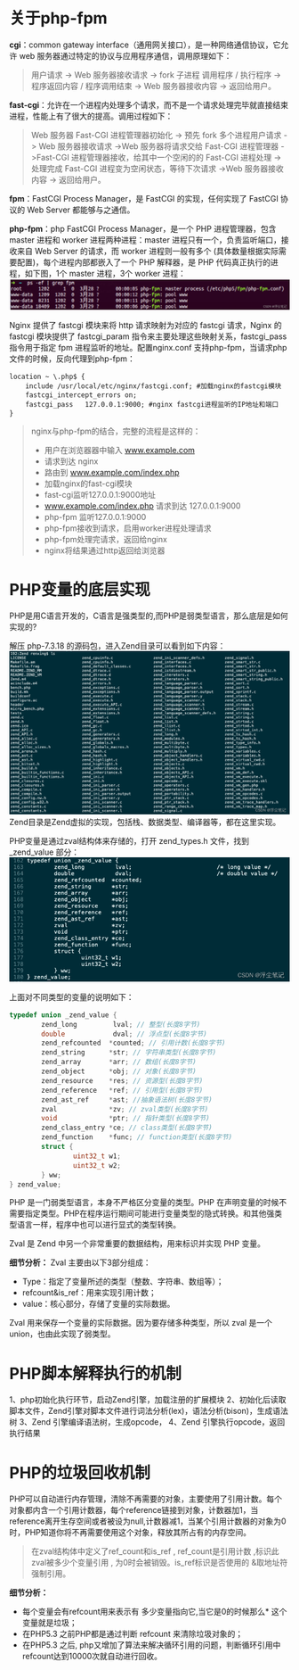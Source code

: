 # 关于php-fpm
**cgi**：common gateway interface（通用网关接口），是一种网络通信协议，它允许 web 服务器通过特定的协议与应用程序通信，调用原理如下：
> 用户请求 -> Web 服务器接收请求 -> fork 子进程 调用程序 / 执行程序 -> 程序返回内容 / 程序调用结束 -> Web 服务器接收内容 -> 返回给用户。

**fast-cgi**：允许在一个进程内处理多个请求，而不是一个请求处理完毕就直接结束进程，性能上有了很大的提高。调用过程如下：
> Web 服务器 Fast-CGI 进程管理器初始化 -> 预先 fork 多个进程用户请求 -> Web 服务器接收请求 ->Web 服务器将请求交给 Fast-CGI 进程管理器 ->Fast-CGI 进程管理器接收，给其中一个空闲的的 Fast-CGI 进程处理 -> 处理完成 Fast-CGI 进程变为空闲状态，等待下次请求 ->Web 服务器接收内容 -> 返回给用户。

**fpm**：FastCGI Process Manager，是 FastCGI 的实现，任何实现了 FastCGI 协议的 Web Server 都能够与之通信。

**php-fpm**：php FastCGI Process Manager，是一个 PHP 进程管理器，包含 master 进程和 worker 进程两种进程：master 进程只有一个，负责监听端口，接收来自 Web Server 的请求，而 worker 进程则一般有多个 (具体数量根据实际需要配置)，每个进程内部都嵌入了一个 PHP 解释器，是 PHP 代码真正执行的进程，如下图，1个 master 进程，3个 worker 进程：
![php-fpm 进程](./assets/php-fpm-01.png)

Nginx 提供了 fastcgi 模块来将 http 请求映射为对应的 fastcgi 请求，Nginx 的 fastcgi 模块提供了 fastcgi_param 指令来主要处理这些映射关系，fastcgi_pass 指令用于指定 fpm 进程监听的地址。配置nginx.conf 支持php-fpm，当请求php文件的时候，反向代理到php-fpm：
```
location ~ \.php$ {       
    include /usr/local/etc/nginx/fastcgi.conf; #加载nginx的fastcgi模块
    fastcgi_intercept_errors on;       
    fastcgi_pass   127.0.0.1:9000; #nginx fastcgi进程监听的IP地址和端口
}
```

> nginx与php-fpm的结合，完整的流程是这样的：
> * 用户在浏览器器中输入 www.example.com
> * 请求到达 nginx
> * 路由到 www.example.com/index.php
> * 加载nginx的fast-cgi模块
> * fast-cgi监听127.0.0.1:9000地址
> * www.example.com/index.php 请求到达 127.0.0.1:9000
> * php-fpm 监听127.0.0.1:9000
> * php-fpm接收到请求，启用worker进程处理请求
> * php-fpm处理完请求，返回给nginx
> * nginx将结果通过http返回给浏览器


# PHP变量的底层实现
PHP是用C语言开发的，C语言是强类型的,而PHP是弱类型语言，那么底层是如何实现的?

解压 php-7.3.18 的源码包，进入Zend目录可以看到如下内容：
![php源码包解压后的目录结构](./assets/php变量底层结构-01.png)
Zend目录是Zend虚拟的实现，包括栈、数据类型、编译器等，都在这里实现。

PHP变量是通过zval结构体来存储的，打开 zend_types.h 文件，找到 _zend_value 部分：
![变量](./assets/php变量底层结构-02.png)


上面对不同类型的变量的说明如下：
``` c
typedef union _zend_value {
        zend_long         lval; // 整型(长度8字节)
        double            dval; // 浮点型(长度8字节)    
        zend_refcounted  *counted; // 引用计数(长度8字节)
        zend_string      *str; // 字符串类型(长度8字节)
        zend_array       *arr; // 数组(长度8字节)
        zend_object      *obj; // 对象(长度8字节)
        zend_resource    *res; // 资源型(长度8字节)
        zend_reference   *ref; // 引用型(长度8字节)
        zend_ast_ref     *ast; //抽象语法树(长度8字节)
        zval             *zv; // zval类型(长度8字节)
        void             *ptr; // 指针类型(长度8字节)
        zend_class_entry *ce; // class类型(长度8字节)
        zend_function    *func; // function类型(长度8字节)
        struct {
                uint32_t w1;
                uint32_t w2;
        } ww;
} zend_value;
```
PHP 是一门弱类型语言，本身不严格区分变量的类型。PHP 在声明变量的时候不需要指定类型。PHP在程序运行期间可能进行变量类型的隐式转换。和其他强类型语言一样，程序中也可以进行显式的类型转换。

Zval 是 Zend 中另一个非常重要的数据结构，用来标识并实现 PHP 变量。

**细节分析：**
Zval 主要由以下3部分组成：
* Type：指定了变量所述的类型（整数、字符串、数组等）；
* refcount&is_ref：用来实现引用计数；
* value：核心部分，存储了变量的实际数据。

Zval 用来保存一个变量的实际数据。因为要存储多种类型，所以 zval 是一个 union，也由此实现了弱类型。


# PHP脚本解释执行的机制
1、php初始化执行环节，启动Zend引擎，加载注册的扩展模块
2、初始化后读取脚本文件，Zend引擎对脚本文件进行词法分析(lex)，语法分析(bison)，生成语法树
3、Zend 引擎编译语法树，生成opcode，
4、Zend 引擎执行opcode，返回执行结果


# PHP的垃圾回收机制
PHP可以自动进行内存管理，清除不再需要的对象，主要使用了引用计数。每个对象都内含一个引用计数器，每个reference链接到对象，计数器加1，当reference离开生存空间或者被设为null,计数器减1，当某个引用计数器的对象为0时，PHP知道你将不再需要使用这个对象，释放其所占有的内存空间。

> 在zval结构体中定义了ref_count和is_ref , ref_count是引用计数 ,标识此zval被多少个变量引用 , 为0时会被销毁。is_ref标识是否使用的 &取地址符强制引用。

**细节分析：**
* 每个变量会有refcount用来表示有 多少变量指向它,当它是0的时候那么* 这个变量就是垃圾；
* 在PHP5.3 之前PHP都是通过判断 refcount 来清除垃圾对象的；
* 在PHP5.3 之后, php又增加了算法来解决循环引用的问题，判断循环引用中refcount达到10000次就自动进行回收。